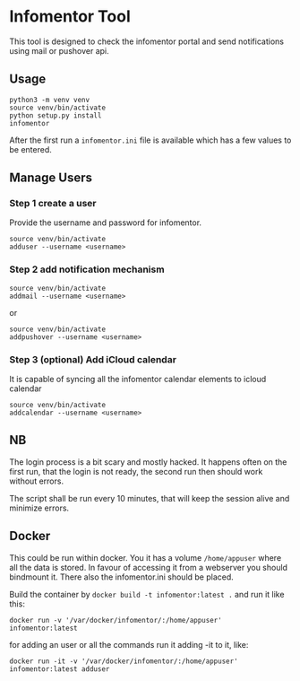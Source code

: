 # Infomentor Tool

This tool is designed to check the infomentor portal and send notifications using mail or pushover api.

## Usage

```
python3 -m venv venv
source venv/bin/activate
python setup.py install
infomentor
```

After the first run a `infomentor.ini` file is available which has a few values to be entered.

## Manage Users


### Step 1 create a user

Provide the username and password for infomentor.
```
source venv/bin/activate
adduser --username <username>
```
### Step 2 add notification mechanism
```
source venv/bin/activate
addmail --username <username>
```

or

```
source venv/bin/activate
addpushover --username <username>
```

### Step 3 (optional) Add iCloud calendar

It is capable of syncing all the infomentor calendar elements to icloud calendar

```
source venv/bin/activate
addcalendar --username <username>
```

## NB

The login process is a bit scary and mostly hacked. It happens often on the first run, that the login is not ready, the second run then should work without errors.

The script shall be run every 10 minutes, that will keep the session alive and minimize errors.


## Docker

This could be run within docker. You it has a volume `/home/appuser` where all the data is stored. In favour of accessing it from a webserver you should bindmount it.
There also the infomentor.ini should be placed.

Build the container by `docker build -t infomentor:latest .` and run it like this:

```
docker run -v '/var/docker/infomentor/:/home/appuser' infomentor:latest
```

for adding an user or all the commands run it adding -it to it, like:

```
docker run -it -v '/var/docker/infomentor/:/home/appuser' infomentor:latest adduser
```

